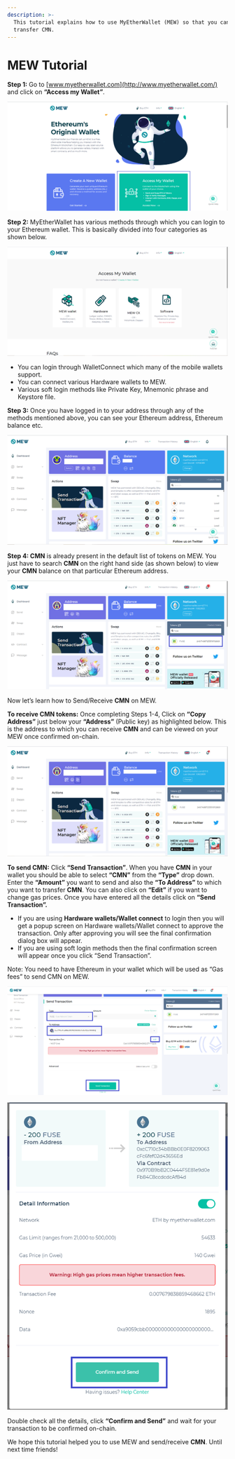 ```yaml
---
description: >-
  This tutorial explains how to use MyEtherWallet (MEW) so that you can view and
  transfer CMN.
---
```


# MEW Tutorial

**Step 1:** Go to [www.myetherwallet.com](http://www.myetherwallet.com/) and click on **“Access my Wallet”**.

![](../../.gitbook/assets/2%20%283%29.png)

**Step 2:** MyEtherWallet has various methods through which you can login to your Ethereum wallet. This is basically divided into four categories as shown below.

![](../../.gitbook/assets/1%20%282%29.png)

* You can login through WalletConnect which many of the mobile wallets support.
* You can connect various Hardware wallets to MEW.
* Various soft login methods like Private Key, Mnemonic phrase and Keystore file.

**Step 3:** Once you have logged in to your address through any of the methods mentioned above, you can see your Ethereum address, Ethereum balance etc.

![](../../.gitbook/assets/6%20%283%29.png)

**Step 4: CMN** is already present in the default list of tokens on MEW. You just have to search **CMN** on the right hand side \(as shown below\) to view your **CMN** balance on that particular Ethereum address.

![](../../.gitbook/assets/7%20%282%29.png)

Now let’s learn how to Send/Receive **CMN** on MEW.

**To receive CMN tokens:** Once completing Steps 1-4, Click on **“Copy Address”** just below your **“Address”** \(Public key\) as highlighted below. This is the address to which you can receive **CMN** and can be viewed on your MEW once confirmed on-chain.

![](../../.gitbook/assets/8.png)

**To send CMN:** Click **“Send Transaction”**. When you have **CMN** in your wallet you should be able to select **“CMN”** from the **“Type”** drop down. Enter the **“Amount”** you want to send and also the **“To Address”** to which you want to transfer **CMN**. You can also click on **“Edit”** if you want to change gas prices. Once you have entered all the details click on **“Send Transaction”.**

* If you are using **Hardware wallets/Wallet connect** to login then you will get a popup screen on Hardware wallets/Wallet connect to approve the transaction. Only after approving you will see the final confirmation dialog box will appear.
*  If you are using soft login methods then the final confirmation screen will appear once you click “Send Transaction”.

Note: You need to have Ethereum in your wallet which will be used as “Gas fees” to send CMN on MEW.

![](../../.gitbook/assets/9%20%282%29.png)

![](../../.gitbook/assets/10%20%281%29.png)

Double check all the details, click **“Confirm and Send”** and wait for your transaction to be confirmed on-chain.

We hope this tutorial helped you to use MEW and send/receive **CMN**. Until next time friends!

